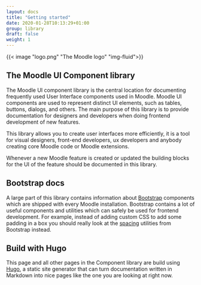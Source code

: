 ```yaml
---
layout: docs
title: "Getting started"
date: 2020-01-28T10:13:29+01:00
group: library
draft: false
weight: 1
---
```

<style>
  .bd-title {
    display: none;
  }
</style>
<div class="d-flex">
  <div class="w-50 ml-auto mr-auto">
{{< image "logo.png" "The Moodle logo" "img-fluid">}}
</div>
</div>

## The Moodle UI Component library

The Moodle UI component library is the central location for documenting frequently used User Interface components used in Moodle. Moodle UI components are used to represent distinct UI elements, such as tables, buttons, dialogs, and others.
The main purpose of this library is to provide documentation for designers and developers when doing frontend development of new features.

This library allows you to create user interfaces more efficiently, it is a tool for visual designers, front-end developers, ux developers and anybody creating core Moodle code or Moodle extensions.

Whenever a new Moodle feature is created or updated the building blocks for the UI of the feature should be documented in this library.

## Bootstrap docs

A large part of this library contains information about [Bootstrap](https://getbootstrap.com) components which are shipped with every Moodle installation. Bootstrap contains a lot of useful components and utilities which can safely be used for frontend development. For example, instead of adding custom CSS to add some padding in a box you should really look at the [spacing](/moodle-3.9/utilities/spacing) utilities from Bootstrap instead.

## Build with Hugo

This page and all other pages in the Component library are build using [Hugo](https://gohugo.io), a static site generator that can turn documentation written in Markdown into nice pages like the one you are looking at right now.
